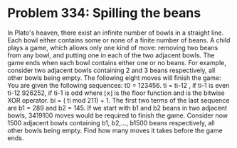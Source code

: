 # Problem 334: Spilling the beans
In Plato's heaven, there exist an infinite number of bowls in a straight
line. Each bowl either contains some or none of a finite number of
beans. A child plays a game, which allows only one kind of move:
removing two beans from any bowl, and putting one in each of the two
adjacent bowls. The game ends when each bowl contains either one or no
beans. For example, consider two adjacent bowls containing 2 and 3 beans
respectively, all other bowls being empty. The following eight moves
will finish the game: You are given the following sequences: t0 =
123456. ti = ti-12 , if ti-1 is even ti-12 926252, if ti-1 is odd where
⌊x⌋ is the floor function and is the bitwise XOR operator. bi = ( ti mod
211) + 1. The first two terms of the last sequence are b1 = 289 and b2 =
145. If we start with b1 and b2 beans in two adjacent bowls, 3419100
moves would be required to finish the game. Consider now 1500 adjacent
bowls containing b1, b2,..., b1500 beans respectively, all other bowls
being empty. Find how many moves it takes before the game ends.
